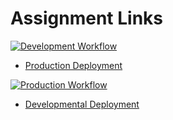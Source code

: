 # Assignment Links

[![Development Workflow](https://github.com/snehalkorade9/Project1/actions/workflows/dev.yml/badge.svg)](https://github.com/snehalkorade9/Project1/actions/workflows/dev.yml)

* [Production Deployment](https://test-prod-app1234.herokuapp.com)


[![Production Workflow](https://github.com/snehalkorade9/Project1/actions/workflows/prod.yml/badge.svg)](https://github.com/snehalkorade9/Project1/actions/workflows/prod.yml)

* [Developmental Deployment](https://test-app-skasd.herokuapp.com)
